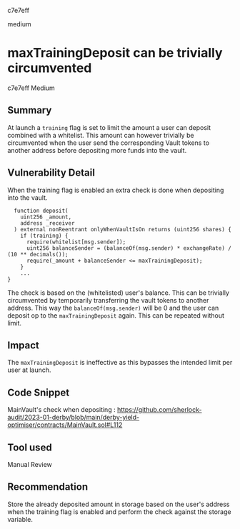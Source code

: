 c7e7eff

medium

# maxTrainingDeposit can be trivially circumvented

c7e7eff
Medium

## Summary
At launch a `training` flag is set to limit the amount a user can deposit combined with a whitelist. This amount can however trivially be circumvented when the user send the corresponding Vault tokens to another address before depositing more funds into the vault.

## Vulnerability Detail
When the training flag is enabled an extra check is done when depositing into the vault.
```solidity
  function deposit(
    uint256 _amount,
    address _receiver
  ) external nonReentrant onlyWhenVaultIsOn returns (uint256 shares) {
    if (training) {
      require(whitelist[msg.sender]);
      uint256 balanceSender = (balanceOf(msg.sender) * exchangeRate) / (10 ** decimals());
      require(_amount + balanceSender <= maxTrainingDeposit);
    }
    ...
}
```
The check is based on the (whitelisted) user's balance. This can be trivially circumvented by temporarily transferring the vault tokens to another address. This way the `balanceOf(msg.sender)` will be 0 and the user can deposit op to the `maxTrainingDeposit` again. This can be repeated without limit.

## Impact
The `maxTrainingDeposit` is ineffective as this bypasses the intended limit per user at launch.

## Code Snippet
MainVault's check when depositing :
https://github.com/sherlock-audit/2023-01-derby/blob/main/derby-yield-optimiser/contracts/MainVault.sol#L112

## Tool used
Manual Review

## Recommendation
Store the already deposited amount in storage based on the user's address when the training flag is enabled and perform the check against the storage variable.